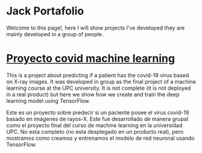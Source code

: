 # Jack Portafolio

Welcome to this page!, here I will show projects I've developed they are mainly developed in a group of people.

# [Proyecto covid machine learning](https://github.com/Jack-Cruz/Proyecto_covid_machine_learning/blob/main/TF_CHAVEZ_RAMIRO.ipynb)
This is a project about predicting if a patient has the covid-19 virus based on X-ray images. It was developed in group as the final project of a machine learning course at the UPC university. It is not complete (it is not deployed in a real product) but here we show how we create and train the deep learning model using TensorFlow.

Este es un proyecto sobre predecir si un paciente posee el virus covid-19 basado en imágenes de rayos-X. Este fue desarrollado de manera grupal como el proyecto final del curso de machine learning en la universidad UPC. No esta completo (no esta desplegado en un producto real), pero mostramos como creamos y entrenamos el modelo de red neuronal usando TensorFlow.
